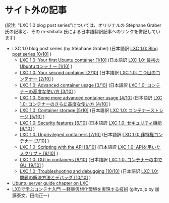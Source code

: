 # サイト外の記事 <!-- External articles -->

(訳注: "LXC 1.0 blog post series"については、オリジナルの Stéphane Graber 氏の記事と、その m-shibata 氏による日本語翻訳記事へのリンクを併記しています)

 * LXC 1.0 blog post series (by Stéphane Graber) (日本語訳 [LXC 1.0: Blog post series [0/10]](http://qiita.com/m-shibata/items/ee9b295a2596824da819) )
    * [LXC 1.0: Your first Ubuntu container [1/10]](https://www.stgraber.org/2013/12/20/lxc-1-0-your-first-ubuntu-container)
    (日本語訳 [LXC 1.0: 最初のUbuntuコンテナー [1/10]](http://qiita.com/m-shibata/items/140a22215db40e99a720) )
    * [LXC 1.0: Your second container [2/10]](https://www.stgraber.org/2013/12/21/lxc-1-0-your-second-container)
    (日本語訳 [LXC 1.0: 二つ目のコンテナー [2/10]](http://qiita.com/m-shibata/items/6a42ea6b4e3e89bc1259) )
    * [LXC 1.0: Advanced container usage [3/10]](https://www.stgraber.org/2013/12/21/lxc-1-0-advanced-container-usage)
    (日本語訳 [LXC 1.0: コンテナーの高度な使い方 [3/10]](http://qiita.com/m-shibata/items/0bfef9f8be86b375b428) )
    * [LXC 1.0: Some more advanced container usage [4/10]](https://www.stgraber.org/2013/12/23/lxc-1-0-some-more-advanced-container-usage)
    (日本語訳 [LXC 1.0: コンテナーのさらに高度な使い方 [4/10]](http://qiita.com/m-shibata/items/dd1a46ea6d98bbdf1ee5) )
    * [LXC 1.0: Container storage [5/10]](https://www.stgraber.org/2013/12/27/lxc-1-0-container-storage)
    (日本語訳 [LXC 1.0: コンテナーストレージ [5/10]](http://qiita.com/m-shibata/items/e599d2cba27539baf8ae) )
    * [LXC 1.0: Security features [6/10]](https://www.stgraber.org/2014/01/01/lxc-1-0-security-features)
    (日本語訳 [LXC 1.0: セキュリティ機能 [6/10]](http://qiita.com/m-shibata/items/2735fa498fceb390dc59) )
    * [LXC 1.0: Unprivileged containers [7/10]](https://www.stgraber.org/2014/01/17/lxc-1-0-unprivileged-containers)
    (日本語訳 [LXC 1.0: 非特権コンテナー [7/10]](http://qiita.com/m-shibata/items/698d92d67c7a76612009) )
    * [LXC 1.0: Scripting with the API [8/10]](https://www.stgraber.org/2014/02/05/lxc-1-0-scripting-with-the-api)
    (日本語訳 [LXC 1.0: APIを用いたスクリプト [8/10]](http://qiita.com/m-shibata/items/482966870ddb96baddcc) )
    * [LXC 1.0: GUI in containers [9/10]](https://www.stgraber.org/2014/02/09/lxc-1-0-gui-in-containers)
    (日本語訳 [LXC 1.0: コンテナーの中でGUI [9/10]](http://qiita.com/m-shibata/items/907986ed25f7619dc5eb) )
    * [LXC 1.0: Troubleshooting and debugging [10/10]](https://www.stgraber.org/2014/02/18/lxc-1-0-troubleshooting-and-debugging)
    (日本語訳 [LXC 1.0: 問題の解決方法とデバッグ [10/10]](http://qiita.com/m-shibata/items/ec723b891e59154c5798) )
 * [Ubuntu server guide chapter on LXC](https://ubuntu.com/server/docs/lxc-containers)
 * [LXCで学ぶコンテナ入門 －軽量仮想化環境を実現する技術](http://gihyo.jp/admin/serial/01/linux_containers/) (gihyo.jp by 加藤泰文、田向正一)
